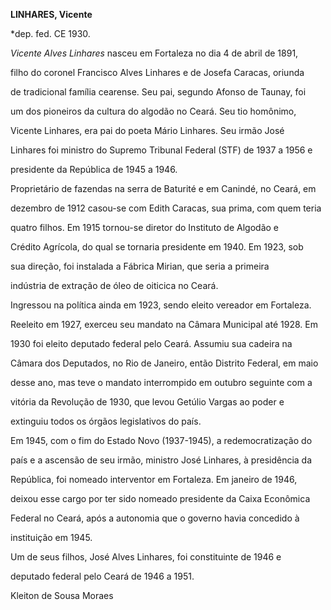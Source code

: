 **LINHARES, Vicente**



\*dep. fed. CE 1930.



*Vicente Alves Linhares* nasceu em Fortaleza no dia 4 de abril de 1891,

filho do coronel Francisco Alves Linhares e de Josefa Caracas, oriunda

de tradicional família cearense. Seu pai, segundo Afonso de Taunay, foi

um dos pioneiros da cultura do algodão no Ceará. Seu tio homônimo,

Vicente Linhares, era pai do poeta Mário Linhares. Seu irmão José

Linhares foi ministro do Supremo Tribunal Federal (STF) de 1937 a 1956 e

presidente da República de 1945 a 1946.



Proprietário de fazendas na serra de Baturité e em Canindé, no Ceará, em

dezembro de 1912 casou-se com Edith Caracas, sua prima, com quem teria

quatro filhos. Em 1915 tornou-se diretor do Instituto de Algodão e

Crédito Agrícola, do qual se tornaria presidente em 1940. Em 1923, sob

sua direção, foi instalada a Fábrica Mirian, que seria a primeira

indústria de extração de óleo de oiticica no Ceará.



Ingressou na política ainda em 1923, sendo eleito vereador em Fortaleza.

Reeleito em 1927, exerceu seu mandato na Câmara Municipal até 1928. Em

1930 foi eleito deputado federal pelo Ceará. Assumiu sua cadeira na

Câmara dos Deputados, no Rio de Janeiro, então Distrito Federal, em maio

desse ano, mas teve o mandato interrompido em outubro seguinte com a

vitória da Revolução de 1930, que levou Getúlio Vargas ao poder e

extinguiu todos os órgãos legislativos do país.



Em 1945, com o fim do Estado Novo (1937-1945), a redemocratização do

país e a ascensão de seu irmão, ministro José Linhares, à presidência da

República, foi nomeado interventor em Fortaleza. Em janeiro de 1946,

deixou esse cargo por ter sido nomeado presidente da Caixa Econômica

Federal no Ceará, após a autonomia que o governo havia concedido à

instituição em 1945.



Um de seus filhos, José Alves Linhares, foi constituinte de 1946 e

deputado federal pelo Ceará de 1946 a 1951.



Kleiton de Sousa Moraes




